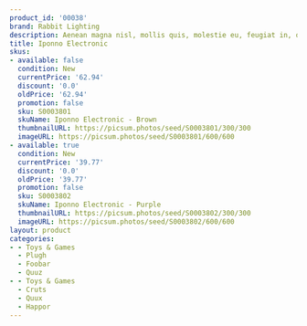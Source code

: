 ```yaml
---
product_id: '00038'
brand: Rabbit Lighting
description: Aenean magna nisl, mollis quis, molestie eu, feugiat in, orci.
title: Iponno Electronic
skus:
- available: false
  condition: New
  currentPrice: '62.94'
  discount: '0.0'
  oldPrice: '62.94'
  promotion: false
  sku: S0003801
  skuName: Iponno Electronic - Brown
  thumbnailURL: https://picsum.photos/seed/S0003801/300/300
  imageURL: https://picsum.photos/seed/S0003801/600/600
- available: true
  condition: New
  currentPrice: '39.77'
  discount: '0.0'
  oldPrice: '39.77'
  promotion: false
  sku: S0003802
  skuName: Iponno Electronic - Purple
  thumbnailURL: https://picsum.photos/seed/S0003802/300/300
  imageURL: https://picsum.photos/seed/S0003802/600/600
layout: product
categories:
- - Toys & Games
  - Plugh
  - Foobar
  - Quuz
- - Toys & Games
  - Cruts
  - Quux
  - Happor
---
```

